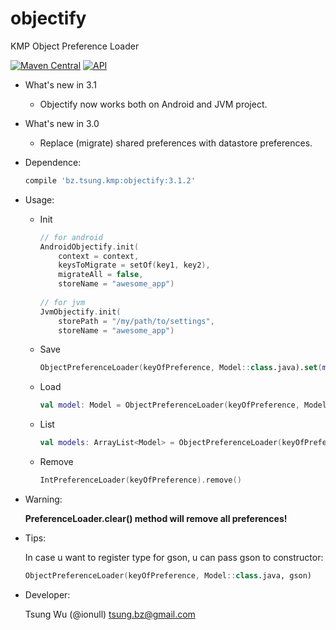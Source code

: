 objectify
=========

KMP Object Preference Loader

[![Maven Central](https://img.shields.io/maven-central/v/bz.tsung.kmp/objectify.svg?style=flat)](https://repo1.maven.org/maven2/bz/tsung/kmp/objectify)
[![API](https://img.shields.io/badge/API-19%2B-brightgreen.svg?style=flat)](https://android-arsenal.com/api?level=19)

* What's new in 3.1
    + Objectify now works both on Android and JVM project.

* What's new in 3.0
	+ Replace (migrate) shared preferences with datastore preferences.

* Dependence:

	```groovy
	compile 'bz.tsung.kmp:objectify:3.1.2'
	```
	
* Usage:
    * Init

      ```kotlin
      // for android
      AndroidObjectify.init(
          context = context, 
          keysToMigrate = setOf(key1, key2), 
          migrateAll = false, 
          storeName = "awesome_app")
        
      // for jvm
      JvmObjectify.init(
          storePath = "/my/path/to/settings",
          storeName = "awesome_app")
      ```
    * Save
	
        ```kotlin
        ObjectPreferenceLoader(keyOfPreference, Model::class.java).set(model)
        ```
    * Load

        ```kotlin
        val model: Model = ObjectPreferenceLoader(keyOfPreference, Model::class.java).get()
        ```
    * List
	
        ```kotlin
        val models: ArrayList<Model> = ObjectPreferenceLoader(keyOfPreference, object : TypeToken<ArrayList<Model>>() {}.type).get()
        ```
    * Remove
	
        ```kotlin
        IntPreferenceLoader(keyOfPreference).remove()
        ```

* Warning:
	
	**PreferenceLoader.clear() method will remove all preferences!**

* Tips:
	
	In case u want to register type for gson, u can pass gson to constructor:
	
	```kotlin
	ObjectPreferenceLoader(keyOfPreference, Model::class.java, gson)
	```
		
* Developer:
	
	Tsung Wu (@ionull) <tsung.bz@gmail.com>
